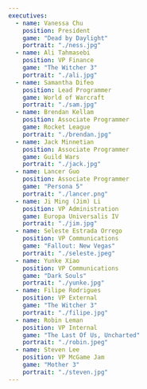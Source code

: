 ```yaml
---
executives:
  - name: Vanessa Chu
    position: President
    game: "Dead by Daylight"
    portrait: "./ness.jpg"
  - name: Ali Tahmasebi
    position: VP Finance
    game: "The Witcher 3"
    portrait: "./ali.jpg"
  - name: Samantha Difeo
    position: Lead Programmer
    game: World of Warcraft
    portrait: "./sam.jpg"
  - name: Brendan Kellam
    position: Associate Programmer
    game: Rocket League
    portrait: "./brendan.jpg"
  - name: Jack Minnetian
    position: Associate Programmer
    game: Guild Wars
    portrait: "./jack.jpg"
  - name: Lancer Guo
    position: Associate Programmer
    game: "Persona 5"
    portrait: "./lancer.png"
  - name: Ji Ming (Jim) Li
    position: VP Administration
    game: Europa Universalis IV
    portrait: "./jim.jpg"
  - name: Seleste Estrada Orrego
    position: VP Communications
    game: "Fallout: New Vegas"
    portrait: "./seleste.jpeg"
  - name: Yunke Xiao
    position: VP Communications
    game: "Dark Souls"
    portrait: "./yunke.jpg"
  - name: Filipe Rodrigues
    position: VP External
    game: "The Witcher 3"
    portrait: "./filipe.jpg"
  - name: Robin Leman
    position: VP Internal
    game: "The Last Of Us, Uncharted"
    portrait: "./robin.jpeg"
  - name: Steven Lee
    position: VP McGame Jam
    game: "Mother 3"
    portrait: "./steven.jpg"
---
```

